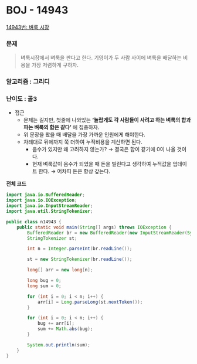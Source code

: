 
# BOJ - 14943

[14943번: 벼룩 시장](https://www.acmicpc.net/problem/14943)

### 문제

> 벼룩시장에서 벼룩을 판다고 한다. 기영이가 두 사람 사이에 벼룩을 배달하는 비용을 가장 저렴하게 구하자.
> 

### 알고리즘 : 그리디

### 난이도 : 골3

- 접근
    - 문제는 길지만, 첫줄에 나와있는 **‘놀랍게도 각 사람들이 사려고 하는 벼룩의 합과 파는 벼룩의 합은 같다’** 에 집중하자.
    - 위 문장을 봤을 때 배달을 가장 가까운 인원에게 해야한다.
    - 차례대로 뒤에까지 쭉 더하여 누적비용을 계산하면 된다.
        - 음수가 있지만 왜 고려하지 않는가? → 결국은 합이 같기에 0이 나올 것이다.
        - 현재 벼룩값이 음수가 되었을 때 돈을 빌린다고 생각하여 누적값을 업데이트 한다. → 어차피 돈은 항상 갚는다.

**전체 코드**

```java
import java.io.BufferedReader;
import java.io.IOException;
import java.io.InputStreamReader;
import java.util.StringTokenizer;

public class n14943 {
    public static void main(String[] args) throws IOException {
        BufferedReader br = new BufferedReader(new InputStreamReader(System.in));
        StringTokenizer st;

        int n = Integer.parseInt(br.readLine());

        st = new StringTokenizer(br.readLine());

        long[] arr = new long[n];

        long bug = 0;
        long sum = 0;

        for (int i = 0; i < n; i++) {
            arr[i] = Long.parseLong(st.nextToken());
        }

        for (int i = 0; i < n; i++) {
            bug += arr[i];
            sum += Math.abs(bug);
        }

        System.out.println(sum);
    }
}
```
